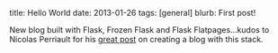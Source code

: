 title: Hello World
date: 2013-01-26
tags: [general]
blurb: First post!

New blog built with Flask, Frozen Flask and Flask Flatpages...kudos to
Nicolas Perriault for his <a href="https://nicolas.perriault.net/code/2012/dead-easy-yet-powerful-static-website-generator-with-flask/">great
post</a> on creating a blog with this stack.

